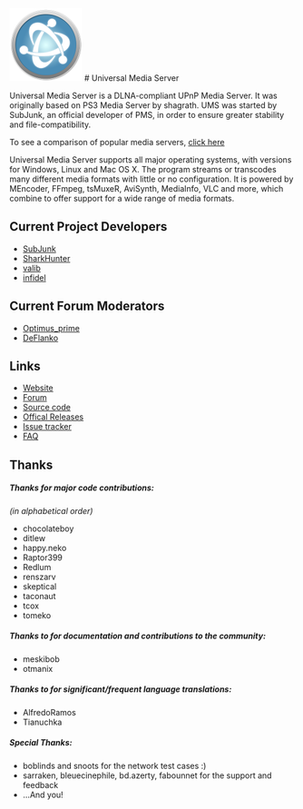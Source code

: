 <img src="https://github.com/UniversalMediaServer/UniversalMediaServer/blob/master/src/main/resources/images/logo.png?raw=true" alt="Universal Media Server" width="128" height="128"/>
# Universal Media Server 

Universal Media Server is a DLNA-compliant UPnP Media Server.
It was originally based on PS3 Media Server by shagrath.
UMS was started by SubJunk, an official developer of PMS, in order to ensure greater stability and file-compatibility.

To see a comparison of popular media servers, [click here](http://www.universalmediaserver.com/comparison/)

Universal Media Server supports all major operating systems, with versions for Windows, Linux and Mac OS X.
The program streams or transcodes many different media formats with little or no configuration.
It is powered by MEncoder, FFmpeg, tsMuxeR, AviSynth, MediaInfo, VLC and more, which combine to offer support for a wide range of media formats.

## Current Project Developers

* [SubJunk](http://www.universalmediaserver.com/forum/memberlist.php?mode=viewprofile&u=2)
* [SharkHunter](http://www.universalmediaserver.com/forum/memberlist.php?mode=viewprofile&u=62)
* [valib](http://www.universalmediaserver.com/forum/memberlist.php?mode=viewprofile&u=683)
* [infidel](http://www.universalmediaserver.com/forum/memberlist.php?mode=viewprofile&u=171)

## Current Forum Moderators

* [Optimus_prime](http://www.universalmediaserver.com/forum/memberlist.php?mode=viewprofile&u=61)
* [DeFlanko](http://www.universalmediaserver.com/forum/memberlist.php?mode=viewprofile&u=134) 

## Links
* [Website](http://www.universalmediaserver.com/)
* [Forum](http://www.universalmediaserver.com/forum)
* [Source code](https://github.com/UniversalMediaServer/UniversalMediaServer)
* [Offical Releases](http://sourceforge.net/projects/unimediaserver/files/Official%20Releases/)
* [Issue tracker](https://github.com/UniversalMediaServer/UniversalMediaServer/issues?state=open)
* [FAQ](http://www.universalmediaserver.com/faq/)


## Thanks

##### Thanks for major code contributions:
*(in alphabetical order)*
* chocolateboy
* ditlew
* happy.neko
* Raptor399
* Redlum
* renszarv
* skeptical
* taconaut
* tcox
* tomeko


##### Thanks to for documentation and contributions to the community:

* meskibob
* otmanix

##### Thanks to for significant/frequent language translations:

* AlfredoRamos
* Tianuchka

##### Special Thanks: 

* boblinds and snoots for the network test cases :)
* sarraken, bleuecinephile, bd.azerty, fabounnet for the support and feedback
* ...And you!
